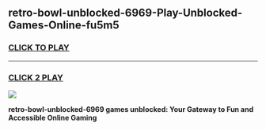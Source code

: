 
## retro-bowl-unblocked-6969-Play-Unblocked-Games-Online-fu5m5
<h3>
<a href="https://premium76.site?title=retro-bowl-unblocked-6969&ref=25A">CLICK TO PLAY</a></h3>
<hr>

<h3>
<a href="https://premium76.site?title=retro-bowl-unblocked-6969&ref=25A">CLICK 2 PLAY</a>
  
</h3>

<a href="https://premium76.site?title=retro-bowl-unblocked-6969&ref=25A"><img src="https://clearcache.store/games.png"></a>


**retro-bowl-unblocked-6969 games unblocked: Your Gateway to Fun and Accessible Online Gaming**
